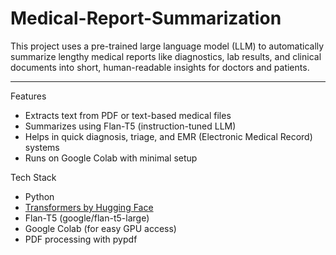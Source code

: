 # Medical-Report-Summarization
This project uses a pre-trained large language model (LLM) to automatically summarize lengthy medical reports like diagnostics, lab results, and clinical documents into short, human-readable insights for doctors and patients.

---

Features

- Extracts text from PDF or text-based medical files
- Summarizes using Flan-T5 (instruction-tuned LLM)
- Helps in quick diagnosis, triage, and EMR (Electronic Medical Record) systems
- Runs on Google Colab with minimal setup

Tech Stack

- Python 
- [Transformers by Hugging Face](https://huggingface.co/docs/transformers/index)
- Flan-T5 (google/flan-t5-large)
- Google Colab (for easy GPU access)
- PDF processing with pypdf
